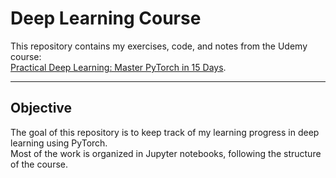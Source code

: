 # Deep Learning Course

This repository contains my exercises, code, and notes from the Udemy course:  
[Practical Deep Learning: Master PyTorch in 15 Days](https://www.udemy.com/share/10cHmB3@j04rI0ST64s1wYwvgH_QVkm6l5EA8WJjsPpXGpVrYDGjEVlUtoDruFF_WivM_GdJ/).

---

## Objective
The goal of this repository is to keep track of my learning progress in deep learning using PyTorch.  
Most of the work is organized in Jupyter notebooks, following the structure of the course.
